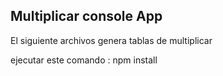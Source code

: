 ## Multiplicar console App

El siguiente archivos genera tablas de multiplicar

ejecutar este comando : npm install
